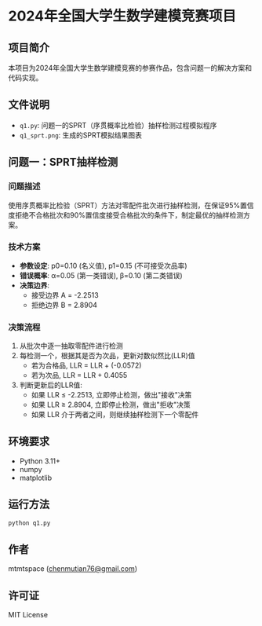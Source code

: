 # 2024年全国大学生数学建模竞赛项目

## 项目简介
本项目为2024年全国大学生数学建模竞赛的参赛作品，包含问题一的解决方案和代码实现。

## 文件说明
- `q1.py`: 问题一的SPRT（序贯概率比检验）抽样检测过程模拟程序
- `q1_sprt.png`: 生成的SPRT模拟结果图表

## 问题一：SPRT抽样检测
### 问题描述
使用序贯概率比检验（SPRT）方法对零配件批次进行抽样检测，在保证95%置信度拒绝不合格批次和90%置信度接受合格批次的条件下，制定最优的抽样检测方案。

### 技术方案
- **参数设定**: p0=0.10 (名义值), p1=0.15 (不可接受次品率)
- **错误概率**: α=0.05 (第一类错误), β=0.10 (第二类错误)
- **决策边界**: 
  - 接受边界 A = -2.2513
  - 拒绝边界 B = 2.8904

### 决策流程
1. 从批次中逐一抽取零配件进行检测
2. 每检测一个，根据其是否为次品，更新对数似然比(LLR)值
   - 若为合格品, LLR = LLR + (-0.0572)
   - 若为次品, LLR = LLR + 0.4055
3. 判断更新后的LLR值:
   - 如果 LLR ≤ -2.2513, 立即停止检测，做出"接收"决策
   - 如果 LLR ≥ 2.8904, 立即停止检测，做出"拒收"决策
   - 如果 LLR 介于两者之间，则继续抽样检测下一个零配件

## 环境要求
- Python 3.11+
- numpy
- matplotlib

## 运行方法
```bash
python q1.py
```

## 作者
mtmtspace (chenmutian76@gmail.com)

## 许可证
MIT License 